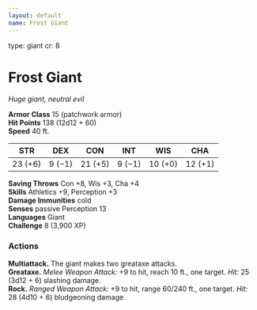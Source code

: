 ```yaml
---
layout: default
name: Frost Giant
---
```

type: giant
cr: 8

# Frost Giant 
_Huge giant, neutral evil_

**Armor Class** 15 (patchwork armor)    
**Hit Points** 138 (12d12 + 60)    
**Speed** 40 ft. 

| STR     | DEX     | CON     | INT     | WIS     | CHA     |
|---------|---------|---------|---------|---------|---------|
| 23 (+6) | 9 (−1)  | 21 (+5) | 9 (−1)  | 10 (+0) | 12 (+1) |

**Saving Throws** Con +8, Wis +3, Cha +4    
**Skills** Athletics +9, Perception +3    
**Damage Immunities** cold    
**Senses** passive Perception 13    
**Languages** Giant    
**Challenge** 8 (3,900 XP) 

### Actions 
**Multiattack.** The giant makes two greataxe attacks.    
**Greataxe.** _Melee Weapon Attack:_ +9 to hit, reach 10 ft., one target. _Hit:_ 25 (3d12 + 6) slashing damage.    
**Rock.** _Ranged Weapon Attack:_ +9 to hit, range 60/240 ft., one target. _Hit:_ 28 (4d10 + 6) bludgeoning damage.